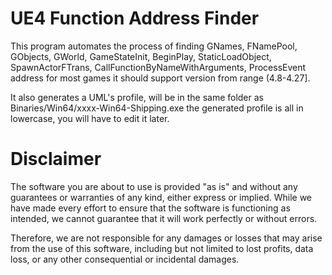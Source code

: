 
# UE4 Function Address Finder

This program automates the process of finding GNames, FNamePool, GObjects, GWorld, GameStateInit, BeginPlay, StaticLoadObject, SpawnActorFTrans, CallFunctionByNameWithArguments, ProcessEvent address for most games it should support version from range 
(4.8-4.27].


It also generates a UML's profile, will be in the same folder as Binaries/Win64/xxxx-Win64-Shipping.exe
the generated profile is all in lowercase, you will have to edit it later.

# Disclaimer

The software you are about to use is provided "as is" and without any guarantees or warranties of any kind, either express or implied. While we have made every effort to ensure that the software is functioning as intended, we cannot guarantee that it will work perfectly or without errors.

Therefore, we are not responsible for any damages or losses that may arise from the use of this software, including but not limited to lost profits, data loss, or any other consequential or incidental damages.



